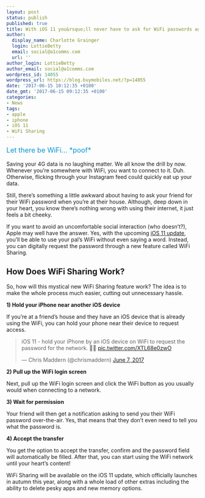 ```yaml
---
layout: post
status: publish
published: true
title: With iOS 11 you&rsquo;ll never have to ask for WiFi passwords again
author:
  display_name: Charlotte Grainger
  login: LottieBetty
  email: social@a1comms.com
  url: ''
author_login: LottieBetty
author_email: social@a1comms.com
wordpress_id: 14055
wordpress_url: https://blog.buymobiles.net/?p=14055
date: '2017-06-15 10:12:35 +0100'
date_gmt: '2017-06-15 09:12:35 +0100'
categories:
- News
tags:
- apple
- iphone
- iOS 11
- WiFi Sharing
---
```

<p><span class="postStandFirst" style="color: #0896d5; line-height: 26px; font-size: 18px;">Let there be WiFi&hellip; *poof*</span></p>
<p>Saving your 4G data is no laughing matter. We all know the drill by now. Whenever you&rsquo;re somewhere with WiFi, you want to connect to it. Duh. Otherwise, flicking through your Instagram feed could quickly eat up your data.</p>
<p>Still, there&rsquo;s something a little awkward about having to ask your friend for their WiFi password when you&rsquo;re at their house. Although, deep down in your heart, you know there&rsquo;s nothing wrong with using their internet, it just feels a bit cheeky.</p>
<p>If you want to avoid an uncomfortable social interaction (who doesn&rsquo;t?), Apple may well have the answer. Yes, with the upcoming <a href="https://blog.buymobiles.net/features/11-things-you-need-to-know-about-ios-11" target="_blank">iOS 11 update</a>, you&rsquo;ll be able to use your pal&rsquo;s WiFi without even saying a word. Instead, you can digitally request the password through a new feature called WiFi Sharing.</p>
<h2>How Does WiFi Sharing Work?</h2>
<p>So, how will this mystical new WiFi Sharing feature work? The idea is to make the whole process much easier, cutting out unnecessary hassle.</p>
<p><strong>1) Hold your iPhone near another iOS device </strong></p>
<p>If you&rsquo;re at a friend&rsquo;s house and they have an iOS device that is already using the WiFi, you can hold your phone near their device to request access.</p>
<blockquote class="twitter-tweet" data-lang="en">
<p dir="ltr" lang="en">iOS 11 - hold your iPhone by an iOS device on WiFi to request the password for the network. &#x1f64c;&#x1f4e1; <a href="https://t.co/XTL68e0zwO">pic.twitter.com/XTL68e0zwO</a></p>
<p>&mdash; Chris Maddern (@chrismaddern) <a href="https://twitter.com/chrismaddern/status/872453226880094209">June 7, 2017</a></p></blockquote>
<p><script async src="//platform.twitter.com/widgets.js" charset="utf-8"></script></p>
<p><strong>2) Pull up the WiFi login screen </strong></p>
<p>Next, pull up the WiFi login screen and click the WiFi button as you usually would when connecting to a network.</p>
<p><strong>3) Wait for permission </strong></p>
<p>Your friend will then get a notification asking to send you their WiFi password over-the-air. Yes, that means that they don&rsquo;t even need to tell you what the password is.</p>
<p><strong>4) Accept the transfer</strong></p>
<p>You get the option to accept the transfer, confirm and the password field will automatically be filled. After that, you can start using the WiFi network until your heart&rsquo;s content!</p>
<p>WiFi Sharing will be available on the iOS 11 update, which officially launches in autumn this year, along with a whole load of other extras including the ability to delete pesky apps and new memory options.</p>
